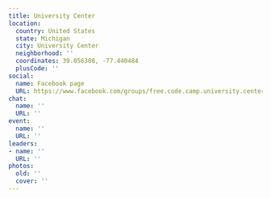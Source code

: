 ```yaml
---
title: University Center
location:
  country: United States
  state: Michigan
  city: University Center
  neighborhood: ''
  coordinates: 39.056308, -77.440484
  plusCode: ''
social:
  name: Facebook page
  URL: https://www.facebook.com/groups/free.code.camp.university.center
chat:
  name: ''
  URL: ''
event:
  name: ''
  URL: ''
leaders:
- name: ''
  URL: ''
photos:
  old: ''
  cover: ''
---
```

